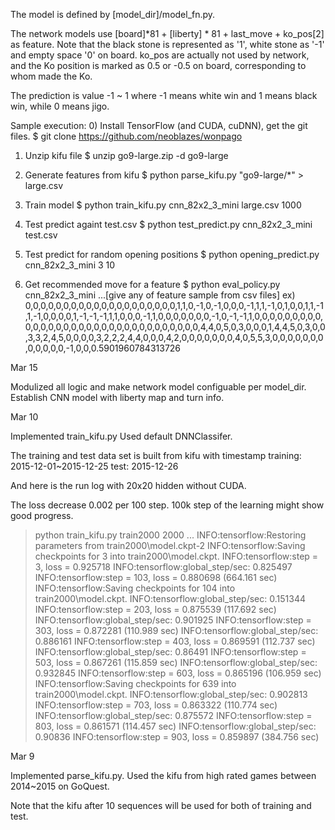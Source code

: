 The model is defined by [model_dir]/model_fn.py.

The network models use [board]*81 + [liberty] * 81 + last_move + ko_pos[2] as feature.
Note that the black stone is represented as '1', white stone as '-1' and empty space '0' on board.
ko_pos are actually not used by network, and the Ko position is marked as 0.5 or -0.5 on board, corresponding to whom made the Ko.

The prediction is value -1 ~ 1 where -1 means white win and 1 means black win, while 0 means jigo.

Sample execution:
0) Install TensorFlow (and CUDA, cuDNN), get the git files.
$ git clone https://github.com/neoblazes/wonpago

1) Unzip kifu file
$ unzip go9-large.zip -d go9-large

2) Generate features from kifu
$ python parse_kifu.py "go9-large/*" > large.csv

3) Train model
$ python train_kifu.py cnn_82x2_3_mini large.csv 1000

4) Test predict againt test.csv
$ python test_predict.py cnn_82x2_3_mini test.csv

5) Test predict for random opening positions
$ python opening_predict.py cnn_82x2_3_mini 3 10

6) Get recommended move for a feature
$ python eval_policy.py cnn_82x2_3_mini
...[give any of feature sample from csv files]
ex) 0,0,0,0,0,0,0,0,0,0,0,0,0,0,0,0,0,0,0,0,1,1,0,-1,0,-1,0,0,0,-1,1,1,-1,0,1,0,0,1,1,-1,1,-1,0,0,0,0,1,-1,-1,-1,1,1,0,0,0,-1,1,0,0,0,0,0,0,0,-1,0,-1,-1,1,0,0,0,0,0,0,0,0,0,0,0,0,0,0,0,0,0,0,0,0,0,0,0,0,0,0,0,0,0,0,0,0,4,4,0,5,0,3,0,0,0,1,4,4,5,0,3,0,0,3,3,2,4,5,0,0,0,0,3,2,2,2,4,4,0,0,0,4,2,0,0,0,0,0,0,0,4,0,5,5,3,0,0,0,0,0,0,0,0,0,0,0,0,-1,0,0,0.5901960784313726




Mar 15

Modulized all logic and make network model configuable per model_dir.
Establish CNN model with liberty map and turn info.

Mar 10

Implemented train_kifu.py
Used default DNNClassifer.

The training and test data set is built from kifu with timestamp
training: 2015-12-01~2015-12-25
test: 2015-12-26

And here is the run log with 20x20 hidden without CUDA.

The loss decrease 0.002 per 100 step.
100k step of the learning might show good progress.

>python train_kifu.py train2000 2000
...
INFO:tensorflow:Restoring parameters from train2000\model.ckpt-2
INFO:tensorflow:Saving checkpoints for 3 into train2000\model.ckpt.
INFO:tensorflow:step = 3, loss = 0.925718
INFO:tensorflow:global_step/sec: 0.825497
INFO:tensorflow:step = 103, loss = 0.880698 (664.161 sec)
INFO:tensorflow:Saving checkpoints for 104 into train2000\model.ckpt.
INFO:tensorflow:global_step/sec: 0.151344
INFO:tensorflow:step = 203, loss = 0.875539 (117.692 sec)
INFO:tensorflow:global_step/sec: 0.901925
INFO:tensorflow:step = 303, loss = 0.872281 (110.989 sec)
INFO:tensorflow:global_step/sec: 0.886161
INFO:tensorflow:step = 403, loss = 0.869591 (112.737 sec)
INFO:tensorflow:global_step/sec: 0.86491
INFO:tensorflow:step = 503, loss = 0.867261 (115.859 sec)
INFO:tensorflow:global_step/sec: 0.932845
INFO:tensorflow:step = 603, loss = 0.865196 (106.959 sec)
INFO:tensorflow:Saving checkpoints for 639 into train2000\model.ckpt.
INFO:tensorflow:global_step/sec: 0.902813
INFO:tensorflow:step = 703, loss = 0.863322 (110.774 sec)
INFO:tensorflow:global_step/sec: 0.875572
INFO:tensorflow:step = 803, loss = 0.861571 (114.457 sec)
INFO:tensorflow:global_step/sec: 0.90836
INFO:tensorflow:step = 903, loss = 0.859897 (384.756 sec)



Mar 9

Implemented parse_kifu.py.
Used the kifu from high rated games between 2014~2015 on GoQuest.

Note that the kifu after 10 sequences will be used for both of training and test.
